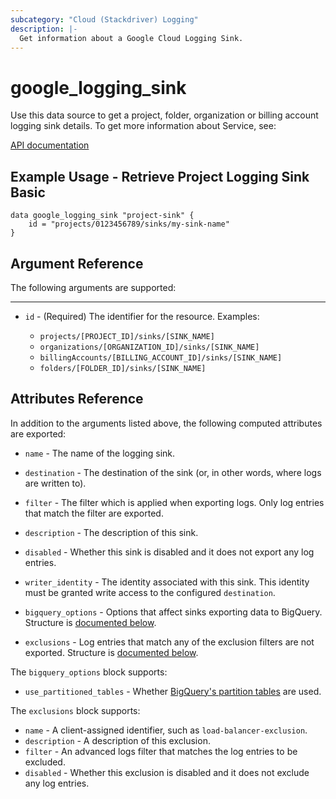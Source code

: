 ```yaml
---
subcategory: "Cloud (Stackdriver) Logging"
description: |-
  Get information about a Google Cloud Logging Sink.
---
```


# google\_logging\_sink

Use this data source to get a project, folder, organization or billing account logging sink details.
To get more information about Service, see:

[API documentation](https://cloud.google.com/logging/docs/reference/v2/rest/v2/sinks)

## Example Usage - Retrieve Project Logging Sink Basic


```hcl
data google_logging_sink "project-sink" {
	id = "projects/0123456789/sinks/my-sink-name"
}
```

## Argument Reference

The following arguments are supported:



- - -

* `id` - (Required) The identifier for the resource. 
    Examples:

    - `projects/[PROJECT_ID]/sinks/[SINK_NAME]`
    - `organizations/[ORGANIZATION_ID]/sinks/[SINK_NAME]`
    -  `billingAccounts/[BILLING_ACCOUNT_ID]/sinks/[SINK_NAME]`
    - `folders/[FOLDER_ID]/sinks/[SINK_NAME]`


## Attributes Reference

In addition to the arguments listed above, the following computed attributes are exported:


* `name` - The name of the logging sink.

* `destination` - The destination of the sink (or, in other words, where logs are written to).

* `filter` - The filter which is applied when exporting logs. Only log entries that match the filter are exported.

* `description` - The description of this sink.

* `disabled` - Whether this sink is disabled and it does not export any log entries.

* `writer_identity` - The identity associated with this sink. This identity must be granted write access to the configured `destination`.

* `bigquery_options` - Options that affect sinks exporting data to BigQuery. Structure is [documented below](#nested_bigquery_options).

* `exclusions` - Log entries that match any of the exclusion filters are not exported. Structure is [documented below](#nested_exclusions).

<a name="nested_bigquery_options"></a>The `bigquery_options` block supports:

* `use_partitioned_tables` - Whether [BigQuery's partition tables](https://cloud.google.com/bigquery/docs/partitioned-tables) are used.

<a name="nested_exclusions"></a>The `exclusions` block supports:

* `name` - A client-assigned identifier, such as `load-balancer-exclusion`. 
* `description` - A description of this exclusion.
* `filter` - An advanced logs filter that matches the log entries to be excluded. 
* `disabled` - Whether this exclusion is disabled and it does not exclude any log entries.
